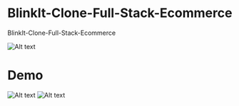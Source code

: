# BlinkIt-Clone-Full-Stack-Ecommerce
BlinkIt-Clone-Full-Stack-Ecommerce

![Alt text](Thumnails.png?raw=true "Title")


# Demo 
![Alt text](Demo%201.gif?raw=true "demo1")
![Alt text](Demo%202.gif?raw=true "demo2")


 
